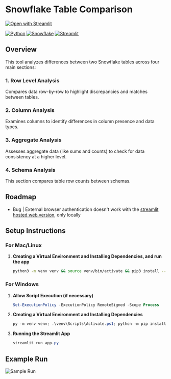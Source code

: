 # Snowflake Table Comparison
[![Open with Streamlit](https://img.shields.io/badge/-Open%20with%20Streamlit-FF4B4B?style=for-the-badge&logo=streamlit&logoColor=white)](https://snow-table-comparison.streamlit.app/)

[![Python](https://img.shields.io/badge/-Python-3776AB?style=for-the-badge&logo=python&logoColor=white)](https://python.org/)
[![Snowflake](https://img.shields.io/badge/-Snowflake-29B5E8?style=for-the-badge&logo=snowflake&logoColor=white)](https://snowflake.com/)
[![Streamlit](https://img.shields.io/badge/-Streamlit-FF4B4B?style=for-the-badge&logo=streamlit&logoColor=white)](https://streamlit.io/)

## Overview

This tool analyzes differences between two Snowflake tables across four main sections:

### 1. Row Level Analysis
Compares data row-by-row to highlight discrepancies and matches between tables.

### 2. Column Analysis
Examines columns to identify differences in column presence and data types.

### 3. Aggregate Analysis
Assesses aggregate data (like sums and counts) to check for data consistency at a higher level.

### 4. Schema Analysis
This section compares table row counts between schemas.

## Roadmap
- Bug | External browser authentication doesn't work with the [streamlit hosted web version](https://snow-table-comparison.streamlit.app/), only locally 

## Setup Instructions

### For Mac/Linux

1. **Creating a Virtual Environment and Installing Dependencies, and run the app**

    ```bash
    python3 -m venv venv && source venv/bin/activate && pip3 install --upgrade pip && pip3 install -r requirements.txt && streamlit run app.py
    ```

### For Windows

1. **Allow Script Execution (if necessary)**

    ```powershell
    Set-ExecutionPolicy -ExecutionPolicy RemoteSigned -Scope Process
    ```

2. **Creating a Virtual Environment and Installing Dependencies**

    ```powershell
    py -m venv venv; .\venv\Scripts\Activate.ps1; python -m pip install --upgrade pip; pip install -r requirements.txt
    ```

3. **Running the Streamlit App**

    ```powershell
    streamlit run app.py
    ```

## Example Run
![Sample Run](test_run.gif)
